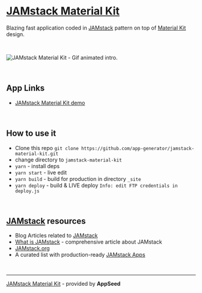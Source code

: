 # [JAMstack Material Kit](https://jamstack-material-kit.appseed.us)

Blazing fast application coded in [JAMstack](https://jamstack.org/) pattern on top of [Material Kit](https://demos.creative-tim.com/material-kit/) design.

<br />

![JAMstack Material Kit - Gif animated intro.](https://github.com/app-generator/static/blob/master/products/jamstack-material-intro.gif?raw=true)

<br />

## App Links

- [JAMstack Material Kit demo](https://jamstack-material-kit.appseed.us/)

<br />

## How to use it

- Clone this repo `git clone https://github.com/app-generator/jamstack-material-kit.git`
- change directory to `jamstack-material-kit`
- `yarn` - install deps
- `yarn start` - live edit
- `yarn build` - build for production in directory `_site`
- `yarn deploy` - build & LIVE deploy `Info: edit FTP credentials in deploy.js `

<br />

## [JAMstack](https://jamstack.org/) resources

- Blog Articles related to [JAMstack](https://blog.appseed.us/tag/jamstack/)
- [What is JAMstack](https://blog.appseed.us/what-is-jamstack/) - comprehensive article about JAMstack
- [JAMstack.org](https://jamstack.org/)
- A curated list with production-ready [JAMstack Apps](https://appseed.us/apps/jamstack)

<br />

---
[JAMstack Material Kit](https://jamstack-material-kit.appseed.us) - provided by **AppSeed**
